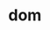 # dom
<!DOCTYPE html>
<html lang="en">
<head>
    <meta charset="UTF-8">
    <meta http-equiv="X-UA-Compatible" content="IE=edge">
    <meta name="viewport" content="width=device-width, initial-scale=1.0">
    <title>Document</title>
    <style>
        header{
            height: 100px;
            background-color: green;
            text-align: center;
        }
        footer {
            background-color: green;
            text-align: center;
        }
        #game {
            margin-left: 50px;
        }

    </style>
</head>
<body>
    <header>
        <h1>თამაში "more or less"</h1>
    </header>
    <section>
        <div id="game">
            <img src="images/back.png"  class="first">
            <img src="images/back.png"  class="imges">
            <img src="images/back.png"  class="imges">
            <img src="images/back.png"  class="imges">
            <img src="images/back.png"  class="imges">
        </div>
            <br><br>
            <button class="chance">კოჭის გამოცვლა</button>
            <button class="high" >მაღალი</button>
            <button class="low" >დაბალი</button>
            <p class="result">შედეგი:</p>
    </section>
    <footer>
        <p>ყველა უფლება დაცულია &copy2023</p>
    </footer>

    <script>
        let randFirst,randSecond,saver;
        let first = document.querySelector('.first');
        let dice = document.querySelector('.chance');
        let photos = document.querySelectorAll('.imges');
        let low = document.querySelector('.low');
        let high = document.querySelector('.high');
        let result = document.querySelector('.result');
        let Rfirst,Rsecond; // მაღალი-დაბალის გამოსაცნობად;
        let chance = 0,i = 0;

        randFirst = Math.floor(7 * Math.random());
        randSecond = Math.floor(7 * Math.random());
        if(randFirst > randSecond) { // 0-3 3-0
            saver = randFirst;
            randFirst = randSecond;
            randSecond = saver;
        }
        first.src = `images/${randFirst}-${randSecond}.png`;
        
        dice.addEventListener('click', function() {
            if(chance === 0) {
                randFirst = Math.floor(7 * Math.random());
                randSecond = Math.floor(7 * Math.random());
                if(randFirst > randSecond) { // 0-3 3-0
                    saver = randFirst;
                    randFirst = randSecond;
                    randSecond = saver;
                }
                first.src = `images/${randFirst}-${randSecond}.png`;
                chance = 1;
                dice.disabled = true;//ფუნქცია
            }
        });
        low.addEventListener('click', function() {
            Rfirst = Math.floor(7 * Math.random());
            Rsecond = Math.floor(7 * Math.random());
            if(Rfirst > Rsecond) {
                saver = Rfirst;
                Rfirst = Rsecond;
                Rsecond = saver;
            }
            if(randFirst + randSecond < Rfirst + Rsecond) gameOver();
                else {
                    result.textContent = `არის დაბალი`;
                    randFirst = Rfirst;
                    randSecond = Rsecond;
                }
            photos[i].src = `images/${Rfirst}-${Rsecond}.png`;
            i++;
            if(i === 4) gameOver();
        })
        high.addEventListener('click', function() {
            Rfirst = Math.floor(7 * Math.random());
            Rsecond = Math.floor(7 * Math.random());
            if(Rfirst > Rsecond) {
                saver = Rfirst;
                Rfirst = Rsecond;
                Rsecond = saver;
            }
            if(randFirst + randSecond > Rfirst + Rsecond) gameOver();
            else {
                    result.textContent = `არის მაღალი`;
                    randFirst = Rfirst;
                    randSecond = Rsecond;
                }
            photos[i].src = `images/${Rfirst}-${Rsecond}.png`;
            i++;
            if(i === 4) gameOver();
        })
        function gameOver(){
            low.disabled = true;
            high.disabled = true;
            dice.disabled = true;
            if(i === 4) result.textContent = `თქვენ მოიგეთ`;
                else result.textContent = `არ არის სწორი`;
        }
    </script>
</body>
</html>
